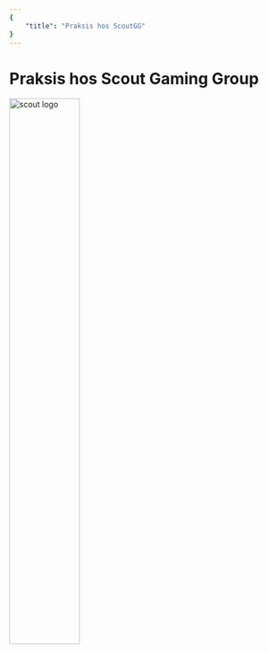 ```yaml
---
{
    "title": "Praksis hos ScoutGG"
}
---
```


# Praksis hos Scout Gaming Group

<p align="left">
<img :src="$withBase('/images/scout_logo.png')" alt="scout logo" width="50%">
</p>

